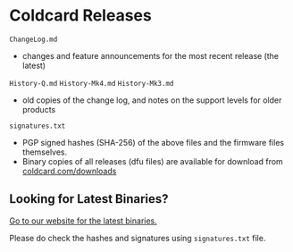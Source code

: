 # Coldcard Releases

`ChangeLog.md`

- changes and feature announcements for the most recent release (the latest)

`History-Q.md`
`History-Mk4.md`
`History-Mk3.md`

- old copies of the change log, and notes on the support levels for older products

`signatures.txt`

- PGP signed hashes (SHA-256) of the above files and the firmware files themselves.
- Binary copies of all releases (dfu files) are available for download from
  [coldcard.com/downloads](https://coldcardwallet.com/downloads)

## Looking for Latest Binaries?

[Go to our website for the latest binaries.](https://coldcardwallet.com/docs/upgrade)

Please do check the hashes and signatures using `signatures.txt` file.
